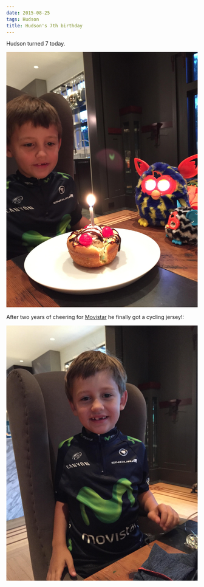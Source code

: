 ```yaml
---
date: 2015-08-25
tags: Hudson
title: Hudson's 7th birthday
---
```

<!--
date: 2015-08-25
tags: Hudson 
-->

Hudson turned 7 today. 

![](/img/IMG_6374.JPG)

After two years of cheering for [Movistar](https://en.m.wikipedia.org/wiki/Movistar_Team) he finally got a cycling jersey!:

![](/img/IMG_6360.JPG)